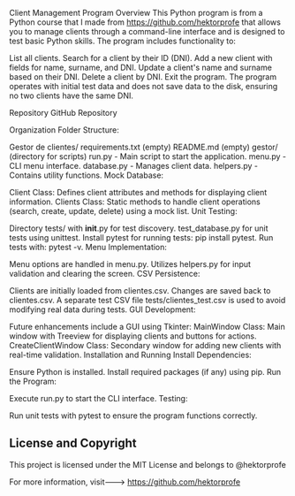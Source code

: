 Client Management Program
Overview
This Python program is from a Python course that I made from https://github.com/hektorprofe that  allows you to manage clients through a command-line interface and is designed to test basic Python skills. The program includes functionality to:

List all clients.
Search for a client by their ID (DNI).
Add a new client with fields for name, surname, and DNI.
Update a client's name and surname based on their DNI.
Delete a client by DNI.
Exit the program.
The program operates with initial test data and does not save data to the disk, ensuring no two clients have the same DNI.

Repository
GitHub Repository

Organization
Folder Structure:

Gestor de clientes/
requirements.txt (empty)
README.md (empty)
gestor/ (directory for scripts)
run.py - Main script to start the application.
menu.py - CLI menu interface.
database.py - Manages client data.
helpers.py - Contains utility functions.
Mock Database:

Client Class: Defines client attributes and methods for displaying client information.
Clients Class: Static methods to handle client operations (search, create, update, delete) using a mock list.
Unit Testing:

Directory tests/ with __init__.py for test discovery.
test_database.py for unit tests using unittest.
Install pytest for running tests: pip install pytest.
Run tests with: pytest -v.
Menu Implementation:

Menu options are handled in menu.py.
Utilizes helpers.py for input validation and clearing the screen.
CSV Persistence:

Clients are initially loaded from clientes.csv.
Changes are saved back to clientes.csv.
A separate test CSV file tests/clientes_test.csv is used to avoid modifying real data during tests.
GUI Development:

Future enhancements include a GUI using Tkinter:
MainWindow Class: Main window with Treeview for displaying clients and buttons for actions.
CreateClientWindow Class: Secondary window for adding new clients with real-time validation.
Installation and Running
Install Dependencies:

Ensure Python is installed.
Install required packages (if any) using pip.
Run the Program:

Execute run.py to start the CLI interface.
Testing:

Run unit tests with pytest to ensure the program functions correctly.



## License and Copyright

This project is licensed under the MIT License and belongs to @hektorprofe

For more information, visit--->  https://github.com/hektorprofe
